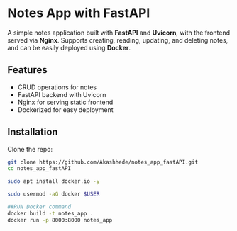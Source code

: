 

# Notes App with FastAPI

A simple notes application built with **FastAPI** and **Uvicorn**, with the frontend served via **Nginx**. Supports creating, reading, updating, and deleting notes, and can be easily deployed using **Docker**.

## Features
- CRUD operations for notes
- FastAPI backend with Uvicorn
- Nginx for serving static frontend
- Dockerized for easy deployment

## Installation

Clone the repo:
```bash
git clone https://github.com/Akashhede/notes_app_fastAPI.git
cd notes_app_fastAPI

sudo apt install docker.io -y

sudo usermod -aG docker $USER

##RUN Docker command
docker build -t notes_app .
docker run -p 8000:8000 notes_app

